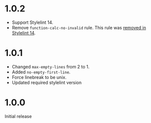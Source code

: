 # 1.0.2

-   Support Stylelint 14.
-   Remove `function-calc-no-invalid` rule. This rule was [removed in Stylelint 14](https://stylelint.io/migration-guide/to-14/#function-calc-no-invalid-rule).

# 1.0.1

-   Changed `max-empty-lines` from 2 to 1.
-   Added `no-empty-first-line`.
-   Force linebreak to be unix.
-   Updated required stylelint version

# 1.0.0

Initial release
